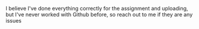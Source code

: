 I believe I've done everything correctly for the assignment and uploading, but I've never worked with Github before, so reach out to me if they are any issues
